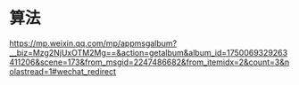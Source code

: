 # 算法

<https://mp.weixin.qq.com/mp/appmsgalbum?__biz=Mzg2NjUxOTM2Mg==&action=getalbum&album_id=1750069329263411206&scene=173&from_msgid=2247486682&from_itemidx=2&count=3&nolastread=1#wechat_redirect>
